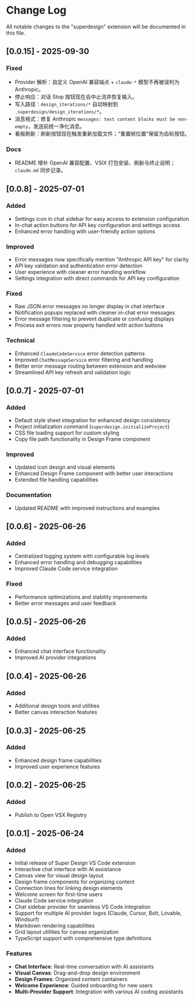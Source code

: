 # Change Log

All notable changes to the "superdesign" extension will be documented in this file.

## [0.0.15] - 2025-09-30

### Fixed
- Provider 解析：自定义 OpenAI 兼容端点 + `claude-*` 模型不再被误判为 Anthropic。
- 停止响应：对话 Stop 按钮现在会中止流并恢复输入。
- 写入路径：`design_iterations/*` 自动映射到 `.superdesign/design_iterations/*`。
- 消息格式：修复 Anthropic `messages: text content blocks must be non-empty`，发送前统一净化消息。
- 看板刷新：刷新按钮现在触发重新加载文件；“重置帧位置”保留为齿轮按钮。

### Docs
- README 增补 OpenAI 兼容配置、VSIX 打包安装、刷新与终止说明；`claude.md` 同步记录。


## [0.0.8] - 2025-07-01

### Added
- Settings icon in chat sidebar for easy access to extension configuration
- In-chat action buttons for API key configuration and settings access
- Enhanced error handling with user-friendly action options

### Improved
- Error messages now specifically mention "Anthropic API key" for clarity
- API key validation and authentication error detection
- User experience with cleaner error handling workflow
- Settings integration with direct commands for API key configuration

### Fixed
- Raw JSON error messages no longer display in chat interface
- Notification popups replaced with cleaner in-chat error messages
- Error message filtering to prevent duplicate or confusing displays
- Process exit errors now properly handled with action buttons

### Technical
- Enhanced `ClaudeCodeService` error detection patterns
- Improved `ChatMessageService` error filtering and handling
- Better error message routing between extension and webview
- Streamlined API key refresh and validation logic

## [0.0.7] - 2025-07-01

### Added
- Default style sheet integration for enhanced design consistency
- Project initialization command (`superdesign.initializeProject`)
- CSS file loading support for custom styling
- Copy file path functionality in Design Frame component

### Improved
- Updated icon design and visual elements
- Enhanced Design Frame component with better user interactions
- Extended file handling capabilities

### Documentation
- Updated README with improved instructions and examples

## [0.0.6] - 2025-06-26

### Added
- Centralized logging system with configurable log levels
- Enhanced error handling and debugging capabilities
- Improved Claude Code service integration

### Fixed
- Performance optimizations and stability improvements
- Better error messages and user feedback

## [0.0.5] - 2025-06-26

### Added
- Enhanced chat interface functionality
- Improved AI provider integrations

## [0.0.4] - 2025-06-26

### Added
- Additional design tools and utilities
- Better canvas interaction features

## [0.0.3] - 2025-06-25

### Added
- Enhanced design frame capabilities
- Improved user experience features

## [0.0.2] - 2025-06-25

### Added
- Publish to Open VSX Registry

## [0.0.1] - 2025-06-24

### Added
- Initial release of Super Design VS Code extension
- Interactive chat interface with AI assistance
- Canvas view for visual design layout
- Design frame components for organizing content
- Connection lines for linking design elements
- Welcome screen for first-time users
- Claude Code service integration
- Chat sidebar provider for seamless VS Code integration
- Support for multiple AI provider logos (Claude, Cursor, Bolt, Lovable, Windsurf)
- Markdown rendering capabilities
- Grid layout utilities for canvas organization
- TypeScript support with comprehensive type definitions

### Features
- **Chat Interface**: Real-time conversation with AI assistants
- **Visual Canvas**: Drag-and-drop design environment
- **Design Frames**: Organized content containers
- **Welcome Experience**: Guided onboarding for new users
- **Multi-Provider Support**: Integration with various AI coding assistants
